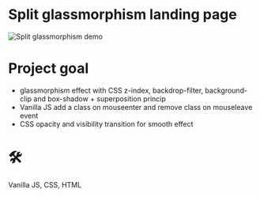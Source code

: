 # Split glassmorphism landing page
![Split glassmorphism demo](https://github.com/teotimepacreau/Split-Glassmorphism-Landing-Day8-of-100DaysOfCode/blob/main/Split-landing-glassmorphism-page.gif)

# Project goal
- glassmorphism effect with CSS z-index, backdrop-filter, background-clip and box-shadow + superposition princip
- Vanilla JS add a class on mouseenter and remove class on mouseleave event
- CSS opacity and visibility transition for smooth effect

# 🛠️
Vanilla JS, CSS, HTML
